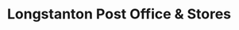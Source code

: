 ---
title: "Longstanton Post Office & Stores"
url: /cambridge/longstanton-post-office-und-stores/
shop: Lebensmittel
---